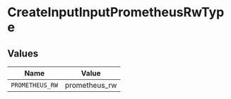 # CreateInputInputPrometheusRwType


## Values

| Name            | Value           |
| --------------- | --------------- |
| `PROMETHEUS_RW` | prometheus_rw   |